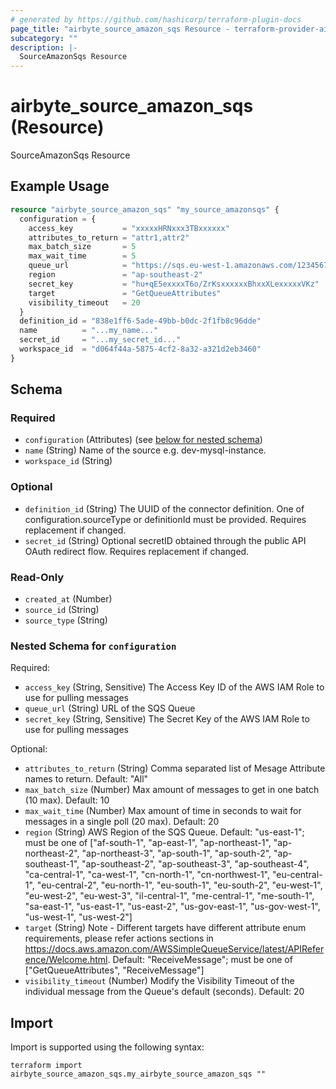 ```yaml
---
# generated by https://github.com/hashicorp/terraform-plugin-docs
page_title: "airbyte_source_amazon_sqs Resource - terraform-provider-airbyte"
subcategory: ""
description: |-
  SourceAmazonSqs Resource
---
```


# airbyte_source_amazon_sqs (Resource)

SourceAmazonSqs Resource

## Example Usage

```terraform
resource "airbyte_source_amazon_sqs" "my_source_amazonsqs" {
  configuration = {
    access_key           = "xxxxxHRNxxx3TBxxxxxx"
    attributes_to_return = "attr1,attr2"
    max_batch_size       = 5
    max_wait_time        = 5
    queue_url            = "https://sqs.eu-west-1.amazonaws.com/1234567890/my-example-queue"
    region               = "ap-southeast-2"
    secret_key           = "hu+qE5exxxxT6o/ZrKsxxxxxxBhxxXLexxxxxVKz"
    target               = "GetQueueAttributes"
    visibility_timeout   = 20
  }
  definition_id = "838e1ff6-5ade-49bb-b0dc-2f1fb8c96dde"
  name          = "...my_name..."
  secret_id     = "...my_secret_id..."
  workspace_id  = "d064f44a-5875-4cf2-8a32-a321d2eb3460"
}
```

<!-- schema generated by tfplugindocs -->
## Schema

### Required

- `configuration` (Attributes) (see [below for nested schema](#nestedatt--configuration))
- `name` (String) Name of the source e.g. dev-mysql-instance.
- `workspace_id` (String)

### Optional

- `definition_id` (String) The UUID of the connector definition. One of configuration.sourceType or definitionId must be provided. Requires replacement if changed.
- `secret_id` (String) Optional secretID obtained through the public API OAuth redirect flow. Requires replacement if changed.

### Read-Only

- `created_at` (Number)
- `source_id` (String)
- `source_type` (String)

<a id="nestedatt--configuration"></a>
### Nested Schema for `configuration`

Required:

- `access_key` (String, Sensitive) The Access Key ID of the AWS IAM Role to use for pulling messages
- `queue_url` (String) URL of the SQS Queue
- `secret_key` (String, Sensitive) The Secret Key of the AWS IAM Role to use for pulling messages

Optional:

- `attributes_to_return` (String) Comma separated list of Mesage Attribute names to return. Default: "All"
- `max_batch_size` (Number) Max amount of messages to get in one batch (10 max). Default: 10
- `max_wait_time` (Number) Max amount of time in seconds to wait for messages in a single poll (20 max). Default: 20
- `region` (String) AWS Region of the SQS Queue. Default: "us-east-1"; must be one of ["af-south-1", "ap-east-1", "ap-northeast-1", "ap-northeast-2", "ap-northeast-3", "ap-south-1", "ap-south-2", "ap-southeast-1", "ap-southeast-2", "ap-southeast-3", "ap-southeast-4", "ca-central-1", "ca-west-1", "cn-north-1", "cn-northwest-1", "eu-central-1", "eu-central-2", "eu-north-1", "eu-south-1", "eu-south-2", "eu-west-1", "eu-west-2", "eu-west-3", "il-central-1", "me-central-1", "me-south-1", "sa-east-1", "us-east-1", "us-east-2", "us-gov-east-1", "us-gov-west-1", "us-west-1", "us-west-2"]
- `target` (String) Note - Different targets have different attribute enum requirements, please refer actions sections in https://docs.aws.amazon.com/AWSSimpleQueueService/latest/APIReference/Welcome.html. Default: "ReceiveMessage"; must be one of ["GetQueueAttributes", "ReceiveMessage"]
- `visibility_timeout` (Number) Modify the Visibility Timeout of the individual message from the Queue's default (seconds). Default: 20

## Import

Import is supported using the following syntax:

```shell
terraform import airbyte_source_amazon_sqs.my_airbyte_source_amazon_sqs ""
```
